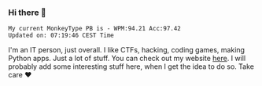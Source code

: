### Hi there 👋
<!-- PB START -->
```
My current MonkeyType PB is - WPM:94.21 Acc:97.42
Updated on: 07:19:46 CEST Time
```
<!-- PB END -->
I'm an IT person, just overall. I like CTFs, hacking, coding games, making Python apps. Just a lot of stuff.
You can check out my website [here](https://skill3472.github.io/).
I will probably add some interesting stuff here, when I get the idea to do so. Take care ❤️

